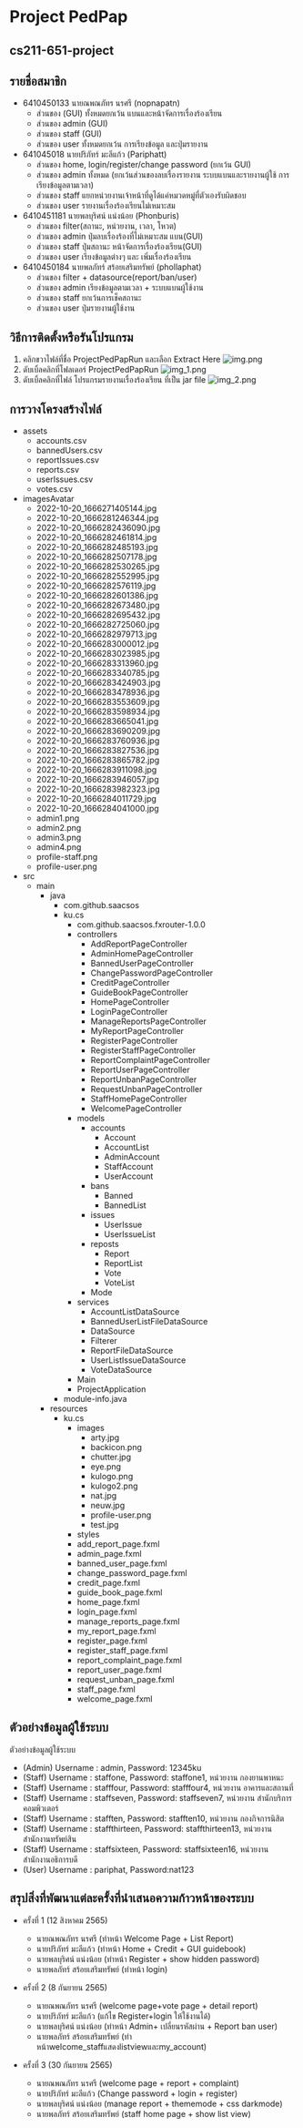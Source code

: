 # Project PedPap
## cs211-651-project

## รายชื่อสมาชิก
* 6410450133 นายณพณภัทร นรศรี (nopnapatn)
    * ส่วนของ (GUI) ทั้งหมดยกเว้น แบนและหน้าจัดการเรื่องร้องเรียน
    * ส่วนของ admin (GUI)
    * ส่วนของ staff (GUI)  
    * ส่วนของ user  ทั้งหมดยกเว้น การเรียงข้อมูล และปุ่มรายงาน
* 641045018 นายปริภัทร์ มะลีแก้ว (Pariphatt)
    * ส่วนของ home, login/register/change password (ยกเว้น GUI) 
    * ส่วนของ admin ทั้งหมด (ยกเว้นส่วนของลบเรื่องรายงาน ระบบแบนและรายงานผู้ใช้ การเรียงข้อมูลตามเวลา)
    * ส่วนของ staff แยกหน่วยงานเจ้าหน้าที่ดูได้แค่หมวดหมู่ที่ตัวเองรับผิดชอบ
    * ส่วนของ user  รายงานเรื่องร้องเรียนไม่เหมาะสม
* 6410451181 นายพลบุริศน์ แน่งน้อย (Phonburis)
    * ส่วนของ filter(สถานะ, หน่วยงาน, เวลา, โหวต)
    * ส่วนของ admin ปุ่มลบเรื่องร้องที่ไม่เหมาะสม แบน(GUI)
    * ส่วนของ staff ปุ่มสถานะ หน้าจัดการเรื่องร้องเรียน(GUI)
    * ส่วนของ user  เรียงข้อมูลต่างๆ และ เพิ่มเรื่องร้องเรียน
* 6410450184 นายพลภัทร์ สร้อยเสริมทรัพย์ (phollaphat)
    * ส่วนของ filter + datasource(report/ban/user)
    * ส่วนของ admin เรียงข้อมูลตามเวลา + ระบบแบนผู้ใช้งาน
    * ส่วนของ staff ยกเว้นการเช็คสถานะ
    * ส่วนของ user  ปุ่มรายงานผู้ใช้งาน

## วิธีการติดตั้งหรือรันโปรแกรม
1) คลิกขวาไฟล์ที่ชื่อ ProjectPedPapRun และเลือก Extract Here 
![img.png](img.png)
2) ดับเบิ้ลคลิกที่โฟลเดอร์ ProjectPedPapRun
![img_1.png](img_1.png)
3) ดับเบิ้ลคลิกที่ไฟล์ โปรแกรมรายงานเรื่องร้องเรียน ที่เป็น jar file
![img_2.png](img_2.png)
## การวางโครงสร้างไฟล์
- assets
    - accounts.csv
    - bannedUsers.csv      
    - reportIssues.csv     
    - reports.csv
    - userIssues.csv
    - votes.csv
- imagesAvatar
    - 2022-10-20_1666271405144.jpg 
    - 2022-10-20_1666281246344.jpg
    - 2022-10-20_1666282436090.jpg
    - 2022-10-20_1666282461814.jpg
    - 2022-10-20_1666282485193.jpg
    - 2022-10-20_1666282507178.jpg
    - 2022-10-20_1666282530265.jpg
    - 2022-10-20_1666282552995.jpg
    - 2022-10-20_1666282576119.jpg
    - 2022-10-20_1666282601386.jpg
    - 2022-10-20_1666282673480.jpg
    - 2022-10-20_1666282695432.jpg
    - 2022-10-20_1666282725060.jpg
    - 2022-10-20_1666282979713.jpg
    - 2022-10-20_1666283000012.jpg
    - 2022-10-20_1666283023985.jpg
    - 2022-10-20_1666283313960.jpg
    - 2022-10-20_1666283340785.jpg
    - 2022-10-20_1666283424903.jpg
    - 2022-10-20_1666283478936.jpg
    - 2022-10-20_1666283553609.jpg
    - 2022-10-20_1666283598934.jpg
    - 2022-10-20_1666283665041.jpg
    - 2022-10-20_1666283690209.jpg
    - 2022-10-20_1666283760936.jpg
    - 2022-10-20_1666283827536.jpg
    - 2022-10-20_1666283865782.jpg
    - 2022-10-20_1666283911098.jpg
    - 2022-10-20_1666283946057.jpg
    - 2022-10-20_1666283982323.jpg
    - 2022-10-20_1666284011729.jpg
    - 2022-10-20_1666284041000.jpg
    - admin1.png
    - admin2.png
    - admin3.png
    - admin4.png
    - profile-staff.png
    - profile-user.png
- src
    - main
        - java
            - com.github.saacsos
            - ku.cs
                - com.github.saacsos.fxrouter-1.0.0
                - controllers
                    - AddReportPageController         
                    - AdminHomePageController         
                    - BannedUserPageController         
                    - ChangePasswordPageController     
                    - CreditPageController             
                    - GuideBookPageController          
                    - HomePageController              
                    - LoginPageController              
                    - ManageReportsPageController      
                    - MyReportPageController        
                    - RegisterPageController         
                    - RegisterStaffPageController    
                    - ReportComplaintPageController    
                    - ReportUserPageController        
                    - ReportUnbanPageController        
                    - RequestUnbanPageController       
                    - StaffHomePageController          
                    - WelcomePageController
                - models
                    - accounts            
                        - Account
                        - AccountList
                        - AdminAccount
                        - StaffAccount
                        - UserAccount
                    - bans                
                        - Banned
                        - BannedList
                    - issues             
                        - UserIssue
                        - UserIssueList   
                    - reposts
                        - Report
                        - ReportList
                        - Vote
                        - VoteList
                    - Mode
                - services
                    - AccountListDataSource
                    - BannedUserListFileDataSource
                    - DataSource
                    - Filterer
                    - ReportFileDataSource
                    - UserListIssueDataSource
                    - VoteDataSource
                - Main
                - ProjectApplication
            - module-info.java
        - resources
            - ku.cs
                - images
                    - arty.jpg
                    - backicon.png
                    - chutter.jpg
                    - eye.png
                    - kulogo.png
                    - kulogo2.png
                    - nat.jpg
                    - neuw.jpg
                    - profile-user.png
                    - test.jpg
                - styles
                - add_report_page.fxml         
                - admin_page.fxml             
                - banned_user_page.fxml    
                - change_password_page.fxml     
                - credit_page.fxml            
                - guide_book_page.fxml       
                - home_page.fxml             
                - login_page.fxml               
                - manage_reports_page.fxml      
                - my_report_page.fxml        
                - register_page.fxml           
                - register_staff_page.fxml      
                - report_complaint_page.fxml   
                - report_user_page.fxml         
                - request_unban_page.fxml       
                - staff_page.fxml               
                - welcome_page.fxml             

## ตัวอย่างข้อมูลผู้ใช้ระบบ
ตัวอย่างข้อมูลผู้ใช้ระบบ
* (Admin)  Username : admin,         Password: 12345ku
* (Staff)  Username : staffone,      Password: staffone1,  หน่วยงาน กองยานพาหนะ
* (Staff)  Username : stafffour,     Password: stafffour4,  หน่วยงาน อาคารและสถานที่ 
* (Staff)  Username : staffseven,    Password: staffseven7,  หน่วยงาน สำนักบริการคอมพิวเตอร์ 
* (Staff)  Username : stafften,      Password: stafften10, หน่วยงาน กองกิจการนิสิต 
* (Staff)  Username : staffthirteen, Password: staffthirteen13, หน่วยงาน สำนักงานทรัพย์สิน  
* (Staff)  Username : staffsixteen,  Password: staffsixteen16, หน่วยงาน สำนักงานอธิการบดี
* (User)   Username : pariphat,      Password:nat123

## สรุปสิ่งที่พัฒนาแต่ละครั้งที่นำเสนอความก้าวหน้าของระบบ
* ครั้งที่ 1 (12 สิงหาคม 2565)
    * นายณพณภัทร นรศรี (ทำหน้า Welcome Page + List Report)
    * นายปริภัทร์ มะลีแก้ว (ทำหน้า Home + Credit + GUI guidebook)
    * นายพลบุริศน์ แน่งน้อย (ทำหน้า Register + show hidden password)
    * นายพลภัทร์ สร้อยเสริมทรัพย์ (ทำหน้า login)

* ครั้งที่ 2 (8 กันยายน 2565)
    * นายณพณภัทร นรศรี (welcome page+vote page + detail report)
    * นายปริภัทร์ มะลีแก้ว (แก้ไข Register+login ให้ใช้งานได้)
    * นายพลบุริศน์ แน่งน้อย (ทำหน้า Admin+ เปลี่ยนรหัสผ่าน + Report ban user)
    * นายพลภัทร์ สร้อยเสริมทรัพย์ (ทำหน้าwelcome_staffแสดงlistviewและmy_account)

* ครั้งที่ 3 (30 กันยายน 2565)
    * นายณพณภัทร นรศรี (welcome page + report + complaint)
    * นายปริภัทร์ มะลีแก้ว (Change password + login + register)
    * นายพลบุริศน์ แน่งน้อย (manage report + thememode + css darkmode)
    * นายพลภัทร์ สร้อยเสริมทรัพย์ (staff home page + show list view)
